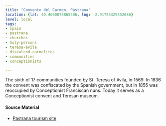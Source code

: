 ```yaml
---
title: "Convento del Carmen, Pastrana"
location: {lat: 40.4050876865406, lng: -2.91725329352686}
level: local
tags:
- spain
- pastrana
- churches
- holy-persons
- teresa-avila
- discalced-carmelites
- communities
- conceptionists

---
```



The sixth of 17 communities founded by St. Teresa of Avila, in 1569.  In 1836 the convent was confiscated by the Spanish government, but in 1855 was reoccupied by Conceptionist Franciscan nuns.  Today it serves as a Conceptionist convent and Teresan museum.

#### Source Material

* [Pastrana tourism site](https://turismo.pastrana.org/destino-pastrana/monumentos-pastrana-visitas-culturales/convento-del-carmen/)





